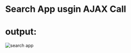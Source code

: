 # Search App usgin AJAX Call

# output:

![search app](https://user-images.githubusercontent.com/90918404/218990490-a352414b-e1eb-495c-a2df-c0fcb35e6852.jpg)
